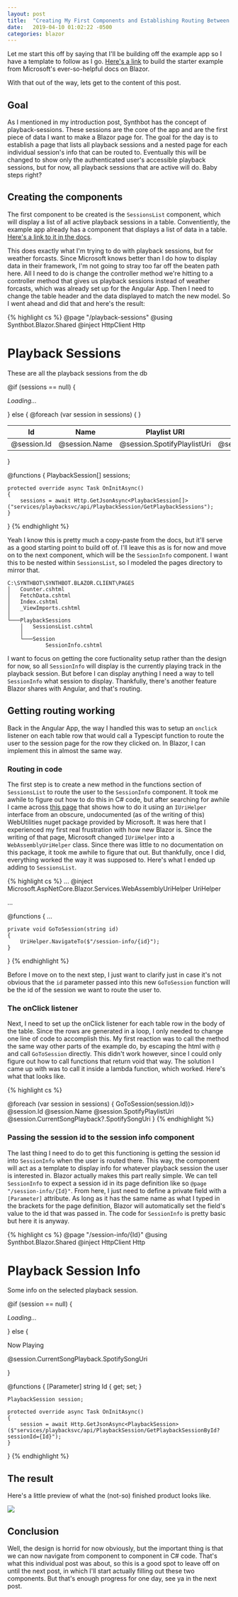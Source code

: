 ```yaml
---
layout: post
title:  "Creating My First Components and Establishing Routing Between Them"
date:   2019-04-10 01:02:22 -0500
categories: blazor
---
```

Let me start this off by saying that I'll be building off the example app so I have a template to follow as I go. [Here's a link][blazor-getting-started] to build the starter example from Microsoft's ever-so-helpful docs on Blazor.

With that out of the way, lets get to the content of this post.

## Goal
As I mentioned in my introduction post, Synthbot has the concept of playback-sessions. These sessions are the core of the app and are the first piece of data I want to make a Blazor page for. The goal for the day is to establish a page that lists all playback sessions and a nested page for each individual session's info that can be routed to. Eventually this will be changed to show only the authenticated user's accessible playback sessions, but for now, all playback sessions that are active will do. Baby steps right?

## Creating the components
The first component to be created is the `SessionsList` component, which will display a list of all active playback sessions in a table. Conventiently, the example app already has a component that displays a list of data in a table. [Here's a link to it in the docs][weather-component].

This does exactly what I'm trying to do with playback sessions, but for weather forcasts. Since Microsoft knows better than I do how to display data in their framework, I'm not going to stray too far off the beaten path here. All I need to do is change the controller method we're hitting to a controller method that gives us playback sessions instead of weather forcasts, which was already set up for the Angular App. Then I need to change the table header and the data displayed to match the new model. So I went ahead and did that and here's the result:

{% highlight cs %}
@page "/playback-sessions"
@using Synthbot.Blazor.Shared
@inject HttpClient Http

<h1>Playback Sessions</h1>

<p>These are all the playback sessions from the db</p>

@if (sessions == null)
{
	<p><em>Loading...</em></p>
}
else
{
	<table class="table">
		<thead>
			<tr>
				<th>Id</th>
				<th>Name</th>
				<th>Playlist URI</th>
				<th>Now Playing Song URI</th>
			</tr>
		</thead>
		<tbody>
			@foreach (var session in sessions)
			{
				<tr>
					<td>@session.Id</td>
					<td>@session.Name</td>
					<td>@session.SpotifyPlaylistUri</td>
					<td>@session.CurrentSongPlayback?.SpotifySongUri</td>
				</tr>
			}
		</tbody>
	</table>
}

@functions {
	PlaybackSession[] sessions;

	protected override async Task OnInitAsync()
	{
		sessions = await Http.GetJsonAsync<PlaybackSession[]>("services/playbacksvc/api/PlaybackSession/GetPlaybackSessions");
	}
}
{% endhighlight %}

Yeah I know this is pretty much a copy-paste from the docs, but it'll serve as a good starting point to build off of. I'll leave this as is for now and move on to the next component, which will be the `SessionInfo` component. I want this to be nested within `SessionsList`, so I modeled the pages directory to mirror that. 

```
C:\SYNTHBOT\SYNTHBOT.BLAZOR.CLIENT\PAGES
│   Counter.cshtml
│   FetchData.cshtml
│   Index.cshtml
│   _ViewImports.cshtml
│
└───PlaybackSessions
    │   SessionsList.cshtml
    │
    └───Session
            SessionInfo.cshtml
```

I want to focus on getting the core fuctionality setup rather than the design for now, so all `SessionInfo` will display is the currently playing track in the playback session. But before I can display anything I need a way to tell `SessionInfo` what session to display. Thankfully, there's another feature Blazor shares with Angular, and that's routing.

## Getting routing working
Back in the Angular App, the way I handled this was to setup an `onclick` listener on each table row that would call a Typescipt function to route the user to the session page for the row they clicked on. In Blazor, I can implement this in almost the same way. 

### Routing in code
The first step is to create a new method in the functions section of `SessionsList` to route the user to the `SessionInfo` component. It took me awhile to figure out how to do this in C# code, but after searching for awhile I came across [this page][uri-helper] that shows how to do it using an `IUriHelper` interface from an obscure, undocumented (as of the writing of this) WebUtilities nuget package provided by Microsoft. It was here that I experienced my first real frustration with how new Blazor is. Since the writing of that page, Microsoft changed `IUriHelper` into a `WebAssemblyUriHelper` class. Since there was little to no documentation on this package, it took me awhile to figure that out. But thankfully, once I did, everything worked the way it was supposed to. Here's what I ended up adding to `SessionsList`.

{% highlight cs %}
...
@inject Microsoft.AspNetCore.Blazor.Services.WebAssemblyUriHelper UriHelper

...

@functions {
    ...

    private void GoToSession(string id)
	{
		UriHelper.NavigateTo($"/session-info/{id}");
	}
}
{% endhighlight %}

Before I move on to the next step, I just want to clarify just in case it's not obvious that the `id` parameter passed into this new `GoToSession` function will be the id of the session we want to route the user to. 

### The onClick listener
Next, I need to set up the onClick listener for each table row in the body of the table. Since the rows are generated in a loop, I only needed to change one line of code to accomplish this. My first reaction was to call the method the same way other parts of the example do, by escaping the html with `@` and call `GoToSession` directly. This didn't work however, since I could only figure out how to call functions that return void that way. The solution I came up with was to call it inside a lambda function, which worked. Here's what that looks like.

{% highlight cs %}
<tbody>
    @foreach (var session in sessions)
    {
        <tr onclick=@(e => GoToSession(session.Id))>
            <td>@session.Id</td>
            <td>@session.Name</td>
            <td>@session.SpotifyPlaylistUri</td>
            <td>@session.CurrentSongPlayback?.SpotifySongUri</td>
        </tr>
    }
</tbody>
{% endhighlight %}

### Passing the session id to the session info component
The last thing I need to do to get this functioning is getting the session id into `SessionInfo` when the user is routed there. This way, the component will act as a template to display info for whatever playback session the user is interested in. Blazor actually makes this part really simple. We can tell `SessionInfo` to expect a session id in its page definition like so `@page "/session-info/{Id}"`. From here, I just need to define a private field with a `[Parameter]` attribute. As long as it has the same name as what I typed in the brackets for the page definition, Blazor will automatically set the field's value to the id that was passed in. The code for `SessionInfo` is pretty basic but here it is anyway.

{% highlight cs %}
@page "/session-info/{Id}"
@using Synthbot.Blazor.Shared
@inject HttpClient Http

<h1>Playback Session Info</h1>

<p>Some info on the selected playback session.</p>

@if (session == null)
{
	<p><em>Loading...</em></p>
}
else
{
	<p>Now Playing</p>
	<p>@session.CurrentSongPlayback.SpotifySongUri</p>
}

@functions {
	[Parameter]
	string Id { get; set; }

	PlaybackSession session;

	protected override async Task OnInitAsync()
	{
		session = await Http.GetJsonAsync<PlaybackSession>($"services/playbacksvc/api/PlaybackSession/GetPlaybackSessionById?sessionId={Id}");
	}
}
{% endhighlight %}

## The result
Here's a little preview of what the (not-so) finished product looks like.

![](/assets/2019-04-10-creating-my-first-components/result.gif)

## Conclusion
Well, the design is horrid for now obviously, but the important thing is that we can now navigate from component to component in C# code. That's what this individual post was about, so this is a good spot to leave off on until the next post, in which I'll start actually filling out these two components. But that's enough progress for one day, see ya in the next post.

[blazor-getting-started]: https://docs.microsoft.com/en-us/aspnet/core/client-side/spa/blazor/get-started?view=aspnetcore-3.0&tabs=visual-studio
[weather-component]: https://docs.microsoft.com/en-us/aspnet/core/tutorials/build-your-first-razor-components-app?view=aspnetcore-3.0#dependency-injection
[uri-helper]: https://learn-blazor.com/pages/router/#accessing-query-parameters
